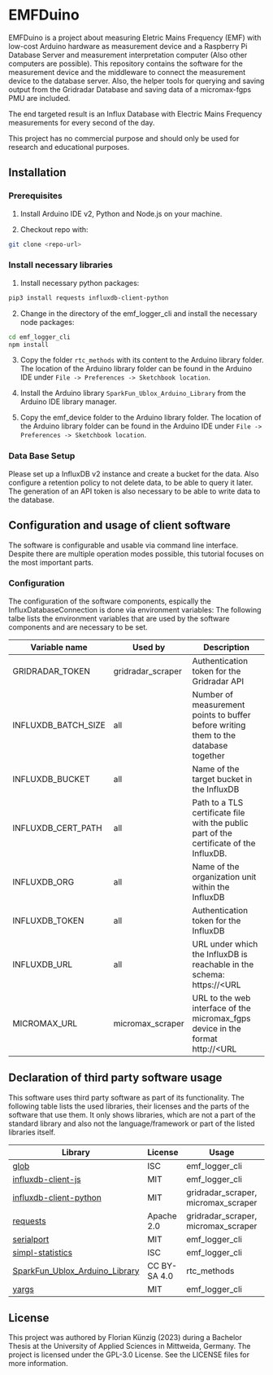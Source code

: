 # EMFDuino

EMFDuino is a project about measuring Eletric Mains Frequency (EMF) with low-cost Arduino hardware as measurement device and a Raspberry Pi Database Server and measurement interpretation computer (Also other computers are possible).
This repository contains the software for the measurement device and the middleware to connect the measurement device to the database server.
Also, the helper tools for querying and saving output from the Gridradar Database and saving data of a micromax-fgps PMU are included.

The end targeted result is an Influx Database with Electric Mains Frequency measurements for every second of the day.

This project has no commercial purpose and should only be used for research and educational purposes.

## Installation

### Prerequisites

1. Install Arduino IDE v2, Python and Node.js on your machine.

2. Checkout repo with:

```bash
git clone <repo-url>
```

### Install necessary libraries

1. Install necessary python packages:

```bash
pip3 install requests influxdb-client-python
```

2. Change in the directory of the emf_logger_cli and install the necessary node packages:

```bash
cd emf_logger_cli
npm install
```

3. Copy the folder `rtc_methods` with its content to the Arduino library folder. The location of the Arduino library folder can be found in the Arduino IDE under `File -> Preferences -> Sketchbook location`.

4. Install the Arduino library `SparkFun_Ublox_Arduino_Library` from the Arduino IDE library manager.

5. Copy the emf_device folder to the Arduino library folder. The location of the Arduino library folder can be found in the Arduino IDE under `File -> Preferences -> Sketchbook location`.

### Data Base Setup

Please set up a InfluxDB v2 instance and create a bucket for the data.
Also configure a retention policy to not delete data, to be able to query it later.
The generation of an API token is also necessary to be able to write data to the database.

## Configuration and usage of client software

The software is configurable and usable via command line interface. Despite there are multiple operation modes possible, this tutorial focuses on the most important parts.

### Configuration

The configuration of the software components, espically the InfluxDatabaseConnection is done via environment variables:
The following talbe lists the environment variables that are used by the software components and are necessary to be set.

<!-- prettier-ignore -->
| Variable name       |     Used by       | Description  |
| ------------------- | ----------------- | ------------ |
| GRIDRADAR_TOKEN     | gridradar_scraper | Authentication token for the Gridradar API                                              |
| INFLUXDB_BATCH_SIZE | all               | Number of measurement points to buffer before writing them to the database together     |
| INFLUXDB_BUCKET     | all               | Name of the target bucket in the InfluxDB                                               |
| INFLUXDB_CERT_PATH  | all               | Path to a TLS certificate file with the public part of the certificate of the InfluxDB. |
| INFLUXDB_ORG        | all               | Name of the organization unit within the InfluxDB                                       |
| INFLUXDB_TOKEN      | all               | Authentication token for the InfluxDB                                                   |
| INFLUXDB_URL        | all               | URL under which the InfluxDB is reachable in the schema: https://<URL                   | IP>:PORT |
| MICROMAX_URL        | micromax_scraper  | URL to the web interface of the micromax_fgps device in the format http://<URL          | IP>:PORT |

## Declaration of third party software usage

This software uses third party software as part of its functionality. The following table lists the used libraries, their licenses and the parts of the software that use them. It only shows libraries, which are not a part of the standard library and also not the language/framework or part of the listed libraries itself.

| Library                                                                                      | License      | Usage                               | Language/Framework |
| -------------------------------------------------------------------------------------------- | ------------ | ----------------------------------- | ------------------ |
| [glob](https://github.com/isaacs/node-glob)                                                  | ISC          | emf_logger_cli                      | node.js            |
| [influxdb-client-js](https://github.com/influxdata/influxdb-client-js)                       | MIT          | emf_logger_cli                      | node.js            |
| [influxdb-client-python](https://github.com/influxdata/influxdb-client-python)               | MIT          | gridradar_scraper, micromax_scraper | python             |
| [requests](https://github.com/psf/requests)                                                  | Apache 2.0   | gridradar_scraper, micromax_scraper | python             |
| [serialport](https://github.com/serialport/node-serialport)                                  | MIT          | emf_logger_cli                      | node.js            |
| [simpl-statistics](https://github.com/simple-statistics/simple-statistics)                  | ISC          | emf_logger_cli                      | node.js            |
| [SparkFun_Ublox_Arduino_Library](https://github.com/sparkfun/SparkFun_Ublox_Arduino_Library) | CC BY-SA 4.0 | rtc_methods                         | C++                |
| [yargs](https://github.com/yargs/yargs)                                                      | MIT          | emf_logger_cli                      | node.js            |

## License

This project was authored by Florian Künzig (2023) during a Bachelor Thesis at the University of Applied Sciences in Mittweida, Germany. The project is licensed under the GPL-3.0 License. See the LICENSE files for more information.
